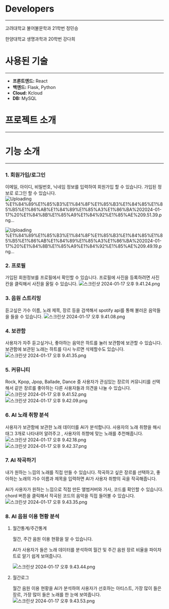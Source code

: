 # Developers

---

고려대학교 불어불문학과 21학번 정민승

한양대학교 생명과학과 20학번 강다희

# 사용된 기술

---

- **프론트엔드:** React
- **백엔드:** Flask, Python
- **Cloud:** Kcloud
- **DB:** MySQL

# 프로젝트 소개

---

# 기능 소개

---

### 1. 회원가입/로그인

이메일, 아이디, 비밀번호, 닉네임 정보를 입력하여 회원가입 할 수 있습니다. 가입된 정보로 로그인 할 수 있습니다. 
![Uploading %E1%84%89%E1%85%B3%E1%84%8F%E1%85%B3%E1%84%85%E1%85%B5%E1%86%AB%E1%84%89%E1%85%A3%E1%86%BA%202024-01-17%20%E1%84%8B%E1%85%A9%E1%84%92%E1%85%AE%209.51.39.png…]()

![Uploading %E1%84%89%E1%85%B3%E1%84%8F%E1%85%B3%E1%84%85%E1%85%B5%E1%86%AB%E1%84%89%E1%85%A3%E1%86%BA%202024-01-17%20%E1%84%8B%E1%85%A9%E1%84%92%E1%85%AE%209.49.19.png…]()



### 2. 프로필

가입된 회원정보를 프로필에서 확인할 수 있습니다. 프로필에 사진을 등록하려면 사진 칸을 클릭해서 사진을 올릴 수 있습니다. 
![스크린샷 2024-01-17 오후 9.41.24.png](https://prod-files-secure.s3.us-west-2.amazonaws.com/f6cb388f-3934-47d6-9928-26d2e10eb0fc/8cf0897a-13dc-46ec-b038-548822c2def9/%E1%84%89%E1%85%B3%E1%84%8F%E1%85%B3%E1%84%85%E1%85%B5%E1%86%AB%E1%84%89%E1%85%A3%E1%86%BA_2024-01-17_%E1%84%8B%E1%85%A9%E1%84%92%E1%85%AE_9.41.24.png)
### 3. 음원 스트리밍

듣고싶은 가수 이름, 노래 제목, 장르 등을 검색해서 spotify api를 통해 불러온 음악들을 들을 수 있습니다. 
![스크린샷 2024-01-17 오후 9.41.08.png](https://prod-files-secure.s3.us-west-2.amazonaws.com/f6cb388f-3934-47d6-9928-26d2e10eb0fc/2693657d-4feb-433d-958f-5120a54c2ba3/%E1%84%89%E1%85%B3%E1%84%8F%E1%85%B3%E1%84%85%E1%85%B5%E1%86%AB%E1%84%89%E1%85%A3%E1%86%BA_2024-01-17_%E1%84%8B%E1%85%A9%E1%84%92%E1%85%AE_9.41.08.png)
### 4. 보관함

사용자가 자주 듣고싶거나, 좋아하는 음악은 하트를 눌러 보관함에 보관할 수 있습니다. 보관함에 보관된 노래는 하트를 다시 누르면 삭제할수도 있습니다.
![스크린샷 2024-01-17 오후 9.41.35.png](https://prod-files-secure.s3.us-west-2.amazonaws.com/f6cb388f-3934-47d6-9928-26d2e10eb0fc/33821296-f3c8-4a6b-abe8-21b2b22720bb/%E1%84%89%E1%85%B3%E1%84%8F%E1%85%B3%E1%84%85%E1%85%B5%E1%86%AB%E1%84%89%E1%85%A3%E1%86%BA_2024-01-17_%E1%84%8B%E1%85%A9%E1%84%92%E1%85%AE_9.41.35.png)

### 5. 커뮤니티

Rock, Kpop, Jpop, Ballade, Dance 중 사용자가 관심있는 장르의 커뮤니티를 선택해서 같은 장르를 좋아하는 다른 사용자들과 의견을 나눌 수 있습니다.
![스크린샷 2024-01-17 오후 9.41.52.png](https://prod-files-secure.s3.us-west-2.amazonaws.com/f6cb388f-3934-47d6-9928-26d2e10eb0fc/bd7a6623-fea1-42eb-b715-35be28fd9c01/%E1%84%89%E1%85%B3%E1%84%8F%E1%85%B3%E1%84%85%E1%85%B5%E1%86%AB%E1%84%89%E1%85%A3%E1%86%BA_2024-01-17_%E1%84%8B%E1%85%A9%E1%84%92%E1%85%AE_9.41.52.png)
![스크린샷 2024-01-17 오후 9.42.09.png](https://prod-files-secure.s3.us-west-2.amazonaws.com/f6cb388f-3934-47d6-9928-26d2e10eb0fc/c8ab60af-d6a1-4317-8db1-99d2324ef146/%E1%84%89%E1%85%B3%E1%84%8F%E1%85%B3%E1%84%85%E1%85%B5%E1%86%AB%E1%84%89%E1%85%A3%E1%86%BA_2024-01-17_%E1%84%8B%E1%85%A9%E1%84%92%E1%85%AE_9.42.09.png)
### 6. AI 노래 취향 분석

사용자가 보관함에 보관한 노래 데이터를 AI가 분석합니다. 사용자의 노래 취향을 해시태그 3개로 나타내어 알려주고 , 사용자의 취향에 맞는 노래를 추천해줍니다. 
![스크린샷 2024-01-17 오후 9.42.18.png](https://prod-files-secure.s3.us-west-2.amazonaws.com/f6cb388f-3934-47d6-9928-26d2e10eb0fc/61f434a9-3b45-4547-b256-f412069b895f/%E1%84%89%E1%85%B3%E1%84%8F%E1%85%B3%E1%84%85%E1%85%B5%E1%86%AB%E1%84%89%E1%85%A3%E1%86%BA_2024-01-17_%E1%84%8B%E1%85%A9%E1%84%92%E1%85%AE_9.42.18.png)
![스크린샷 2024-01-17 오후 9.42.37.png](https://prod-files-secure.s3.us-west-2.amazonaws.com/f6cb388f-3934-47d6-9928-26d2e10eb0fc/8400be2f-e048-423f-af40-5c4ceea1659b/%E1%84%89%E1%85%B3%E1%84%8F%E1%85%B3%E1%84%85%E1%85%B5%E1%86%AB%E1%84%89%E1%85%A3%E1%86%BA_2024-01-17_%E1%84%8B%E1%85%A9%E1%84%92%E1%85%AE_9.42.37.png)
### 7. AI 작곡하기

내가 원하는 느낌의 노래를 직접 만들 수 있습니다. 작곡하고 싶은 장르를 선택하고, 좋아하는 노래의 가수 이름과 제목을 입력하면 AI가 사용자 취향의 곡을 작곡해줍니다.

AI가 사용자가 원하는 느낌으로 직접 만든 앨범커버와 가사, 코드를 확인할 수 있습니다. chord 버튼을 클릭해서 작곡된 코드의 음악을 직접 들어볼 수 있습니다. 
![스크린샷 2024-01-17 오후 9.43.35.png](https://prod-files-secure.s3.us-west-2.amazonaws.com/f6cb388f-3934-47d6-9928-26d2e10eb0fc/775ec71c-5fed-4d4f-aed4-5b0fdba9d17d/%E1%84%89%E1%85%B3%E1%84%8F%E1%85%B3%E1%84%85%E1%85%B5%E1%86%AB%E1%84%89%E1%85%A3%E1%86%BA_2024-01-17_%E1%84%8B%E1%85%A9%E1%84%92%E1%85%AE_9.43.35.png)

   

### 8. AI 음원 이용 현황 분석

1. 월간통계/주간통계
    
    월간, 주간 음원 이용 현황을 알 수 있습니다.
    
    AI가 사용자가 들은 노래 데이터를 분석하여 월간 및 주간 음원 장르 비율을 파이차트로 알기 쉽게 보여줍니다.

    ![스크린샷 2024-01-17 오후 9.43.44.png](https://prod-files-secure.s3.us-west-2.amazonaws.com/f6cb388f-3934-47d6-9928-26d2e10eb0fc/8f7a6dba-346a-46d5-9be2-696c5b2f1d10/%E1%84%89%E1%85%B3%E1%84%8F%E1%85%B3%E1%84%85%E1%85%B5%E1%86%AB%E1%84%89%E1%85%A3%E1%86%BA_2024-01-17_%E1%84%8B%E1%85%A9%E1%84%92%E1%85%AE_9.43.44.png)
     
    
2. 월간로그
    
    월간 음원 이용 현황을 AI가 분석하여 사용자가 선호하는 아티스트, 가장 많이 들은 장르, 가장 많이 들은 노래를 한 눈에 보여줍니다.
![스크린샷 2024-01-17 오후 9.43.53.png](https://prod-files-secure.s3.us-west-2.amazonaws.com/f6cb388f-3934-47d6-9928-26d2e10eb0fc/8ca0d360-f281-4b84-b523-6e7d6ddcb8de/%E1%84%89%E1%85%B3%E1%84%8F%E1%85%B3%E1%84%85%E1%85%B5%E1%86%AB%E1%84%89%E1%85%A3%E1%86%BA_2024-01-17_%E1%84%8B%E1%85%A9%E1%84%92%E1%85%AE_9.43.53.png)
